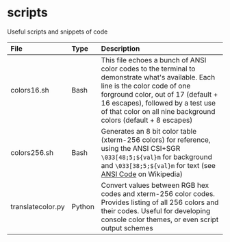 # scripts
Useful scripts and snippets of code

| File | Type | Description |
|:------------- |:--------------- |:------------- |
| colors16.sh | Bash | This file echoes a bunch of ANSI color codes to the terminal to demonstrate what's available. Each line is the color code of one forground color, out of 17 (default + 16 escapes), followed by a test use of that color on all nine background colors (default + 8 escapes) |
| colors256.sh | Bash | Generates an 8 bit color table (xterm-256 colors) for reference, using the ANSI CSI+SGR ``\033[48;5;${val}m`` for background and ``\033[38;5;${val}m`` for text (see [ANSI Code](http://en.wikipedia.org/wiki/ANSI_escape_code) on Wikipedia) |
| translatecolor.py | Python | Convert values between RGB hex codes and xterm-256 color codes. Provides listing of all 256 colors and their codes. Useful for developing console color themes, or even script output schemes |